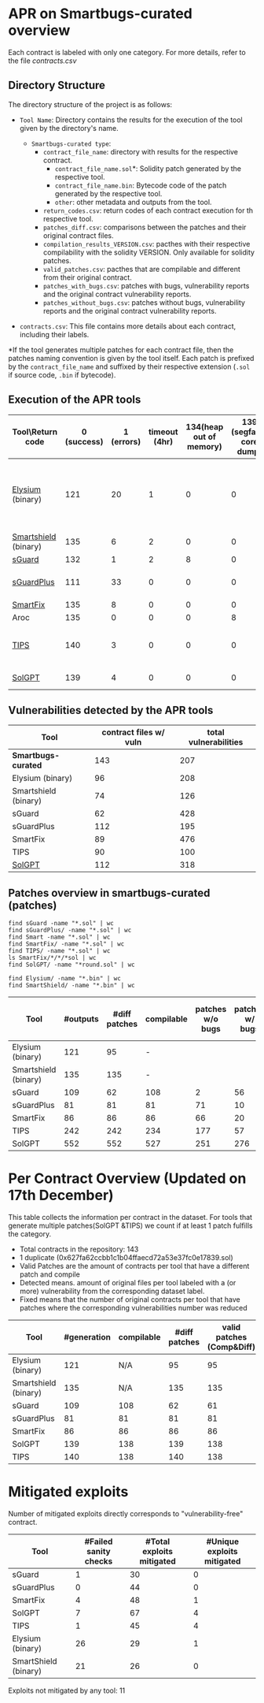 # APR on Smartbugs-curated overview

Each contract is labeled with only one category. For more details, refer to the file _contracts.csv_

## Directory Structure

The directory structure of the project is as follows:

- `Tool Name`: Directory contains the results for the execution of the tool given by the directory's name.
    + `Smartbugs-curated type`:
        - `contract_file_name`: directory with results for the respective contract.
            - `contract_file_name.sol`*: Solidity patch generated by the respective tool.
            - `contract_file_name.bin`: Bytecode code of the patch generated by the respective tool.
            - `other`: other metadata and outputs from the tool.
        - `return_codes.csv`:  return codes of each contract execution for th respective tool.
        - `patches_diff.csv`: comparisons between the patches and their original contract files.
        - `compilation_results_VERSION.csv`: pacthes with their respective compilability with the solidity VERSION. Only available for solidity patches.
        - `valid_patches.csv`: pacthes that are compilable and different from their original contract.
        - `patches_with_bugs.csv`: patches with bugs, vulnerability reports and the original contract vulnerability reports.
        - `patches_without_bugs.csv`: patches without bugs, vulnerability reports and the original contract vulnerability reports.

- `contracts.csv`: This file contains more details about each contract, including their labels.

*If the tool generates multiple patches for each contract file, then the patches naming convention is given by the tool itself. Each patch is prefixed by the `contract_file_name` and suffixed by their respective extension (`.sol` if source code, `.bin` if bytecode).


## Execution of the APR tools
|Tool\Return code                    |0 (success)|1 (errors)|timeout (4hr)|134(heap out of memory)|139 (segfault: core dump)|251 (compilation)|253|Notes                                                             |
|------------------------------------|-----------|----------|---------------|-----------------------|-------------------------|-----------------|---|------------------------------------------------------------------|
|[Elysium](https://github.com/ASSERT-KTH/RepairComp/blob/main/results/smartbugs/Elysium/return_codes.csv)  (binary)                           |121        |20        |1              |0                      |0                        |1                |0  |1: run_oyente breaks, only mythril is used for these cases in eval|
|[Smartshield](https://github.com/ASSERT-KTH/RepairComp/blob/main/results/smartbugs/SmartShield/return_codes.csv)   (binary)                       |135        |6         |2              |0                      |0                        |0                |0  |1: code errors                                                    |
|[sGuard](https://github.com/ASSERT-KTH/RepairComp/blob/main/results/smartbugs/sGuard/return_codes.csv)                              |132        |1         |2              |8                      |0                        |0                |0  |                                                                  |
|[sGuardPlus](https://github.com/ASSERT-KTH/RepairComp/blob/main/results/smartbugs/sGuardPlus/return_codes.csv)                          |111        |33        |0              |0                      |0                        |0                |0  |Exceptions in revert2src.js                                       |
|[SmartFix](https://github.com/ASSERT-KTH/RepairComp/blob/main/results/smartbugs/SmartFix/return_codes.csv)                            |135        |8         |0              |0                      |0                        |0                |0  |                                                                  |
|Aroc                                |135        |0         |0              |0                      |8                        |0                |0  |                                                                  |
|[TIPS](https://github.com/ASSERT-KTH/RepairComp/blob/main/results/smartbugs/TIPS/return_codes.csv)                                |140        |3         |0              |0                      |0                        |0                |0  |1: code errors in parsing json objects                            |
|[SolGPT](https://github.com/ASSERT-KTH/RepairComp/blob/main/results/smartbugs/SolGPT/patches_per_contract.csv)                              |139        |4         |0              |0                      |0                        |0                |0  |1: openai or slither                            |

## Vulnerabilities detected by the APR tools
| Tool                  | contract files w/ vuln | total vulnerabilities | 
|-----------------------|------------------------|-----------------------|
| **Smartbugs-curated** |                    143 |                   207 |
| Elysium (binary)      |                     96 |                   208 |
| Smartshield (binary)  |                     74 |                   126 |
| sGuard                |                     62 |                   428 |
| sGuardPlus            |                    112 |                   195 |
| SmartFix              |                     89 |                   476 |
| TIPS                  |                     90 |                   100 |
| [SolGPT](https://github.com/ASSERT-KTH/RepairComp/blob/main/results/smartbugs/SolGPT/vulns_Medium.csv)                |                    112 |                   318 |


## Patches overview in smartbugs-curated (patches)

```
find sGuard -name "*.sol" | wc
find sGuardPlus/ -name "*.sol" | wc
find Smart -name "*.sol" | wc
find SmartFix/ -name "*.sol" | wc
find TIPS/ -name "*.sol" | wc
ls SmartFix/*/*/*sol | wc
find SolGPT/ -name "*round.sol" | wc

find Elysium/ -name "*.bin" | wc
find SmartShield/ -name "*.bin" | wc
```

| Tool                  | #outputs | #diff patches | compilable | patches w/o bugs | patches w/ bugs | paches w/ new bugs (detector+manual check) | og contracts w/o bugs |
|-----------------------|----------|---------------|------------|------------------|-----------------|--------------------|-----------------------|
| Elysium (binary)      |      121 |            95 |           -|                  |                 |                    |                     26|
| Smartshield (binary)  |      135 |            135|           -|                  |                 |                    |                     68|
| sGuard                |      109 |             62|         108|                 2|               56|                    |                      2|
| sGuardPlus            |       81 |             81|          81|                71|               10|                  10|                     71|
| SmartFix              |       86 |             86|          86|                66|               20|                   1|                     66|
| TIPS                  |      242 |            242|         234|               177|               57|                    |                    132|
| SolGPT                |      552 |            552|         527|               251|              276|                    |                     70|




# Per Contract Overview (Updated on 17th December)
This table collects the information per contract in the dataset. For tools that generate multiple patches(SolGPT &TIPS) we count if at least 1 patch fulfills the category.
- Total contracts in the repository: 143
- 1 duplicate (0x627fa62ccbb1c1b04ffaecd72a53e37fc0e17839.sol)
- Valid Patches are the amount of contracts per tool that have a different patch and compile
- Detected means. amount of original files per tool labeled with a (or more) vulnerability from the corresponding dataset label.
- Fixed means that the number of original contracts per tool that have patches where the corresponding vulnerabilities number was reduced


| Tool                  | #generation | compilable | #diff patches | valid patches (Comp&Diff) | Detected | Fixed |
|-----------------------|-------------|------------|---------------|---------------------------|----------|-------|
| Elysium (binary)      |         121 |         N/A|             95|                         95|       52 |    52 |
| Smartshield (binary)  |         135 |         N/A|            135|                        135|       59 |    59 |
| sGuard                |         109 |         108|             62|                         61|       35 |     3 |
| sGuardPlus            |          81 |          81|             81|                         81|       70 |    70 |
| SmartFix              |          86 |          86|             86|                         86|       51 |    50 |
| SolGPT                |         139 |         138|            139|                        138|       97 |    89 |
| TIPS                  |         140 |         138|            140|                        138|       82 |    81 |


# Mitigated exploits
Number of mitigated exploits directly corresponds to "vulnerability-free" contract.

| Tool                    | #Failed sanity checks | #Total exploits mitigated | #Unique exploits mitigated |
|-------------------------|-----------------------|----------------------------|---------------------------|
| sGuard | 1 | 30 | 0 |
| sGuardPlus | 0 | 44 | 0 |
| SmartFix | 4 | 48 | 1 |
| SolGPT | 7 | 67 | 4 |
| TIPS | 1 | 45 | 4 |
| Elysium (binary) | 26 | 29 | 1 |
| SmartShield (binary) | 21 | 26 | 0 |
Exploits not mitigated by any tool:  11